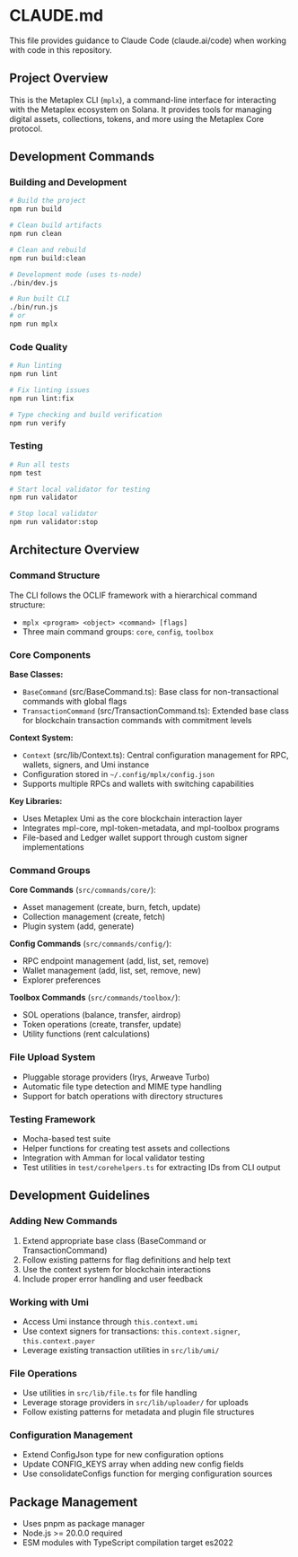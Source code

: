 # CLAUDE.md

This file provides guidance to Claude Code (claude.ai/code) when working with code in this repository.

## Project Overview

This is the Metaplex CLI (`mplx`), a command-line interface for interacting with the Metaplex ecosystem on Solana. It provides tools for managing digital assets, collections, tokens, and more using the Metaplex Core protocol.

## Development Commands

### Building and Development
```bash
# Build the project
npm run build

# Clean build artifacts
npm run clean

# Clean and rebuild
npm run build:clean

# Development mode (uses ts-node)
./bin/dev.js

# Run built CLI
./bin/run.js
# or
npm run mplx
```

### Code Quality
```bash
# Run linting
npm run lint

# Fix linting issues
npm run lint:fix

# Type checking and build verification
npm run verify
```

### Testing
```bash
# Run all tests
npm test

# Start local validator for testing
npm run validator

# Stop local validator
npm run validator:stop
```

## Architecture Overview

### Command Structure
The CLI follows the OCLIF framework with a hierarchical command structure:
- `mplx <program> <object> <command> [flags]`
- Three main command groups: `core`, `config`, `toolbox`

### Core Components

**Base Classes:**
- `BaseCommand` (src/BaseCommand.ts): Base class for non-transactional commands with global flags
- `TransactionCommand` (src/TransactionCommand.ts): Extended base class for blockchain transaction commands with commitment levels

**Context System:**
- `Context` (src/lib/Context.ts): Central configuration management for RPC, wallets, signers, and Umi instance
- Configuration stored in `~/.config/mplx/config.json`
- Supports multiple RPCs and wallets with switching capabilities

**Key Libraries:**
- Uses Metaplex Umi as the core blockchain interaction layer
- Integrates mpl-core, mpl-token-metadata, and mpl-toolbox programs
- File-based and Ledger wallet support through custom signer implementations

### Command Groups

**Core Commands** (`src/commands/core/`):
- Asset management (create, burn, fetch, update)
- Collection management (create, fetch)
- Plugin system (add, generate)

**Config Commands** (`src/commands/config/`):
- RPC endpoint management (add, list, set, remove)
- Wallet management (add, list, set, remove, new)
- Explorer preferences

**Toolbox Commands** (`src/commands/toolbox/`):
- SOL operations (balance, transfer, airdrop)
- Token operations (create, transfer, update)
- Utility functions (rent calculations)

### File Upload System
- Pluggable storage providers (Irys, Arweave Turbo)
- Automatic file type detection and MIME type handling
- Support for batch operations with directory structures

### Testing Framework
- Mocha-based test suite
- Helper functions for creating test assets and collections
- Integration with Amman for local validator testing
- Test utilities in `test/corehelpers.ts` for extracting IDs from CLI output

## Development Guidelines

### Adding New Commands
1. Extend appropriate base class (BaseCommand or TransactionCommand)
2. Follow existing patterns for flag definitions and help text
3. Use the context system for blockchain interactions
4. Include proper error handling and user feedback

### Working with Umi
- Access Umi instance through `this.context.umi`
- Use context signers for transactions: `this.context.signer`, `this.context.payer`
- Leverage existing transaction utilities in `src/lib/umi/`

### File Operations
- Use utilities in `src/lib/file.ts` for file handling
- Leverage storage providers in `src/lib/uploader/` for uploads
- Follow existing patterns for metadata and plugin file structures

### Configuration Management
- Extend ConfigJson type for new configuration options
- Update CONFIG_KEYS array when adding new config fields
- Use consolidateConfigs function for merging configuration sources

## Package Management
- Uses pnpm as package manager
- Node.js >= 20.0.0 required
- ESM modules with TypeScript compilation target es2022